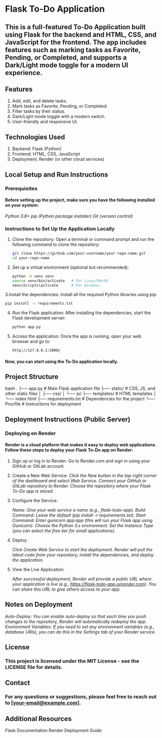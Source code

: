 # Flask To-Do Application
## This is a full-featured To-Do Application built using Flask for the backend and HTML, CSS, and JavaScript for the frontend. The app includes features such as marking tasks as Favorite, Pending, or Completed, and supports a Dark/Light mode toggle for a modern UI experience.

## Features
   1. Add, edit, and delete tasks.
   2. Mark tasks as Favorite, Pending, or Completed.
   3. Filter tasks by their status.
   4. Dark/Light mode toggle with a modern switch.
   5. User-friendly and responsive UI.

## Technologies Used
   1. Backend: Flask (Python)
   2. Frontend: HTML, CSS, JavaScript
   3. Deployment: Render (or other cloud services)

## Local Setup and Run Instructions
### Prerequisites
#### Before setting up the project, make sure you have the following installed on your system:
   *Python 3.8+*
   *pip (Python package installer)*
   *Git (version control)*
   
### Instructions to Set Up the Application Locally

1. Clone the repository: Open a terminal or command prompt and run the following command to clone the repository:

   ```bash
   git clone https://github.com/your-username/your-repo-name.git
   cd your-repo-name
   ```

2. Set up a virtual environment (optional but recommended):

   ```bash
   python -m venv venv
   source venv/bin/activate   # For Linux/MacOS
   venv\Scripts\activate      # For Windows
   ```

3.Install the dependencies: Install all the required Python libraries using pip:
      
   ```bash
   pip install -r requirements.txt
   ```

4. Run the Flask application: After installing the dependencies, start the Flask development server:

   ```bash
   python app.py
   ```
      
5. Access the application: Once the app is running, open your web browser and go to:

   ```bash
   http://127.0.0.1:5000/
   ```

#### Now, you can start using the To-Do application locally.

## Project Structure
   bash
   .
   ├── app.py                # Main Flask application file
   ├── static/               # CSS, JS, and other static files
   │   ├── css/
   │   └── js/
   ├── templates/            # HTML templates
   │   └── index.html
   ├── requirements.txt      # Dependencies for the project
   └── Procfile              # Instructions for deployment

## Deployment Instructions (Public Server)
### Deploying on Render
#### Render is a cloud platform that makes it easy to deploy web applications. Follow these steps to deploy your Flask To-Do app on Render:

1. Sign up or log in to Render: Go to Render.com and sign in using your GitHub or GitLab account.
2. Create a New Web Service:
   *Click the New button in the top-right corner of the dashboard and select Web Service.*
   *Connect your GitHub or GitLab repository to Render.*
   *Choose the repository where your Flask To-Do app is stored.*

3. Configure the Service:

   *Name: Give your web service a name (e.g., flask-todo-app).*
   *Build Command: Leave the default (pip install -r requirements.txt).*
   *Start Command: Enter gunicorn app:app (this will run your Flask app using Gunicorn).*
   *Choose the Python 3.x environment.*
   *Set the Instance Type (you can select the free tier for small applications).*

4. Deploy:

   *Click Create Web Service to start the deployment.*
   *Render will pull the latest code from your repository, install the dependencies, and deploy the application.*

5. View the Live Application:

   *After successful deployment, Render will provide a public URL where your application is live (e.g., https://flask-todo-app.onrender.com).*
   *You can share this URL to give others access to your app.*

## Notes on Deployment
   *Auto-Deploy: You can enable auto-deploy so that each time you push changes to the repository, Render will automatically redeploy the app.*
   *Environment Variables: If you need to set any environment variables (e.g., database URIs), you can do this in the Settings tab of your Render service.*

## License
   ### This project is licensed under the MIT License - see the LICENSE file for details.

## Contact
   ### For any questions or suggestions, please feel free to reach out to [your-email@example.com].

## Additional Resources
   Flask Documentation
   Render Deployment Guide
